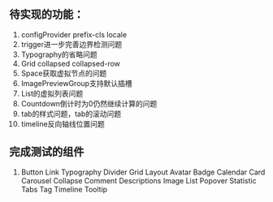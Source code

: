 ## 待实现的功能：
1. configProvider prefix-cls locale
2. trigger进一步完善边界检测问题
3. Typography的省略问题
4. Grid collapsed collapsed-row
5. Space获取虚拟节点的问题
6. ImagePreviewGroup支持默认插槽
7. List的虚拟列表问题
9. Countdown倒计时为0仍然继续计算的问题
10. tab的样式问题，tab的滚动问题
11. timeline反向轴线位置问题
## 完成测试的组件
1. Button Link Typography Divider Grid Layout Avatar Badge Calendar Card Carousel Collapse Comment Descriptions Image List  Popover Statistic Tabs Tag Timeline Tooltip